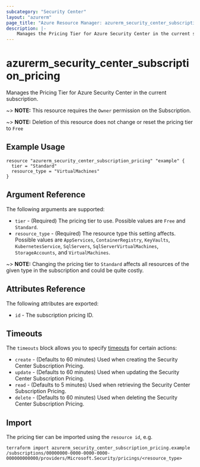 ```yaml
---
subcategory: "Security Center"
layout: "azurerm"
page_title: "Azure Resource Manager: azurerm_security_center_subscription_pricing"
description: |-
    Manages the Pricing Tier for Azure Security Center in the current subscription.
---
```


# azurerm_security_center_subscription_pricing

Manages the Pricing Tier for Azure Security Center in the current subscription.

~> **NOTE:** This resource requires the `Owner` permission on the Subscription.

~> **NOTE:** Deletion of this resource does not change or reset the pricing tier to `Free`

## Example Usage

```hcl
resource "azurerm_security_center_subscription_pricing" "example" {
  tier = "Standard"
  resource_type = "VirtualMachines"
}
```

## Argument Reference

The following arguments are supported:

* `tier` - (Required) The pricing tier to use. Possible values are `Free` and `Standard`.
* `resource_type` - (Required) The resource type this setting affects. Possible values are `AppServices`, `ContainerRegistry`, `KeyVaults`, `KubernetesService`, `SqlServers`, `SqlServerVirtualMachines`, `StorageAccounts`, and `VirtualMachines`. 

~> **NOTE:** Changing the pricing tier to `Standard` affects all resources of the given type in the subscription and could be quite costly.

## Attributes Reference

The following attributes are exported:

* `id` - The subscription pricing ID.

## Timeouts

The `timeouts` block allows you to specify [timeouts](https://www.terraform.io/docs/configuration/resources.html#timeouts) for certain actions:

* `create` - (Defaults to 60 minutes) Used when creating the Security Center Subscription Pricing.
* `update` - (Defaults to 60 minutes) Used when updating the Security Center Subscription Pricing.
* `read` - (Defaults to 5 minutes) Used when retrieving the Security Center Subscription Pricing.
* `delete` - (Defaults to 60 minutes) Used when deleting the Security Center Subscription Pricing.

## Import

The pricing tier can be imported using the `resource id`, e.g.

```shell
terraform import azurerm_security_center_subscription_pricing.example /subscriptions/00000000-0000-0000-0000-000000000000/providers/Microsoft.Security/pricings/<resource_type>
```
